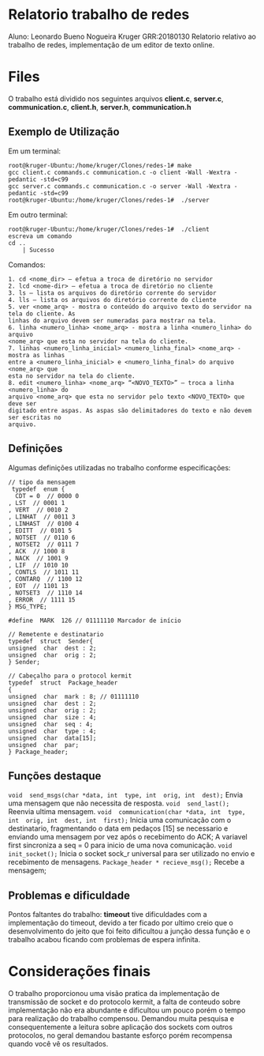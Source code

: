 # Relatorio trabalho de redes
Aluno: Leonardo Bueno Nogueira Kruger GRR:20180130
Relatorio relativo ao trabalho de redes, implementação de um editor de texto online.


# Files

O trabalho está dividido nos seguintes arquivos
**client.c**, **server.c**, **communication.c**, **client.h**, **server.h**, **communication.h** 

## Exemplo de Utilização
Em um terminal:
```
root@kruger-Ubuntu:/home/kruger/Clones/redes-1# make
gcc client.c commands.c communication.c -o client -Wall -Wextra -pedantic -std=c99
gcc server.c commands.c communication.c -o server -Wall -Wextra -pedantic -std=c99
root@kruger-Ubuntu:/home/kruger/Clones/redes-1#  ./server
```
Em outro terminal:
```
root@kruger-Ubuntu:/home/kruger/Clones/redes-1#  ./client
escreva um comando
cd ..
	| Sucesso
```
Comandos:
```
1. cd <nome_dir> – efetua a troca de diretório no servidor
2. lcd <nome-dir> – efetua a troca de diretório no cliente
3. ls – lista os arquivos do diretório corrente do servidor
4. lls – lista os arquivos do diretório corrente do cliente
5. ver <nome_arq> - mostra o conteúdo do arquivo texto do servidor na tela do cliente. As
linhas do arquivo devem ser numeradas para mostrar na tela.
6. linha <numero_linha> <nome_arq> - mostra a linha <numero_linha> do arquivo
<nome_arq> que esta no servidor na tela do cliente.
7. linhas <numero_linha_inicial> <numero_linha_final> <nome_arq> - mostra as linhas
entre a <numero_linha_inicial> e <numero_linha_final> do arquivo <nome_arq> que
esta no servidor na tela do cliente.
8. edit <numero_linha> <nome_arq> “<NOVO_TEXTO>” – troca a linha <numero_linha> do
arquivo <nome_arq> que esta no servidor pelo texto <NOVO_TEXTO> que deve ser
digitado entre aspas. As aspas são delimitadores do texto e não devem ser escritas no
arquivo.
```
## Definições

Algumas definições utilizadas no trabalho conforme especificações:
```
// tipo da mensagem
 typedef  enum {
  CDT = 0  // 0000 0
, LST  // 0001 1
, VERT  // 0010 2
, LINHAT  // 0011 3
, LINHAST  // 0100 4
, EDITT  // 0101 5
, NOTSET  // 0110 6
, NOTSET2  // 0111 7
, ACK  // 1000 8
, NACK  // 1001 9
, LIF  // 1010 10
, CONTLS  // 1011 11
, CONTARQ  // 1100 12
, EOT  // 1101 13
, NOTSET3  // 1110 14
, ERROR  // 1111 15
} MSG_TYPE;

#define  MARK  126 // 01111110 Marcador de início 

// Remetente e destinatario
typedef  struct  Sender{
unsigned  char  dest : 2;
unsigned  char  orig : 2;
} Sender;

// Cabeçalho para o protocol kermit
typedef  struct  Package_header
{
unsigned  char  mark : 8; // 01111110
unsigned  char  dest : 2;
unsigned  char  orig : 2;
unsigned  char  size : 4;
unsigned  char  seq : 4;
unsigned  char  type : 4;
unsigned  char  data[15];
unsigned  char  par;
} Package_header;
```

## Funções destaque

```void  send_msgs(char *data, int  type, int  orig, int  dest);```
Envia uma mensagem que não necessita de resposta.
```void  send_last();```
Reenvia ultima mensagem.
```void  communication(char *data, int  type, int  orig, int  dest, int  first);```
Inicia uma comunicação com o destinatario, fragmentando o data em pedaços [15] se necessario e enviando
uma mensagem por vez após o recebimento do ACK;
A variavel first sincroniza a seq = 0 para inicio de uma nova comunicação.
```void init_socket();```
Inicia o socket sock_r universal para ser utilizado no envio e recebimento de mensagens.
```Package_header * recieve_msg();```
Recebe a mensagem;


## Problemas e dificuldade

Pontos faltantes do trabalho: **timeout** tive dificuldades com a implementação do timeout, devido a ter ficado por ultimo creio que o desenvolvimento do jeito que foi feito dificultou a junção dessa função e o trabalho acabou ficando com problemas de espera infinita.


# Considerações finais

O trabalho proporcionou uma visão pratica da implementação de transmissão de socket e do protocolo kermit, a falta de conteudo sobre implementação não era abundante e dificultou um pouco porém o tempo para realização do trabalho compensou.
Demandou muita pesquisa e consequentemente a leitura sobre aplicação dos sockets com outros protocolos, no geral demandou bastante esforço porém recompensa quando você vê os resultados.

